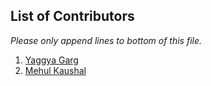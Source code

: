 ## List of Contributors

_Please only append lines to bottom of this file._

1.  [Yaggya Garg](https://github.com/yaggya01)
2.  [Mehul Kaushal](https://github.com/Destroyer4114)
